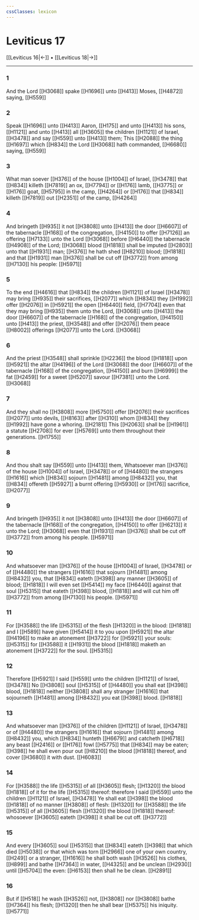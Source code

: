 ```yaml
---
cssClasses: lexicon
---
```

# Leviticus 17

[[Leviticus 16|←]] • [[Leviticus 18|→]]

---

### 1
And the Lord [[H3068]] spake [[H1696]] unto [[H413]] Moses, [[H4872]] saying, [[H559]]

### 2
Speak [[H1696]] unto [[H413]] Aaron, [[H175]] and unto [[H413]] his sons, [[H1121]] and unto [[H413]] all [[H3605]] the children [[H1121]] of Israel, [[H3478]] and say [[H559]] unto [[H413]] them; This [[H2088]] the thing [[H1697]] which [[H834]] the Lord [[H3068]] hath commanded, [[H6680]] saying, [[H559]]

### 3
What man soever [[H376]] of the house [[H1004]] of Israel, [[H3478]] that [[H834]] killeth [[H7819]] an ox, [[H7794]] or [[H176]] lamb, [[H3775]] or [[H176]] goat, [[H5795]] in the camp, [[H4264]] or [[H176]] that [[H834]] killeth [[H7819]] out [[H2351]] of the camp, [[H4264]]

### 4
And bringeth [[H935]] it not [[H3808]] unto [[H413]] the door [[H6607]] of the tabernacle [[H168]] of the congregation, [[H4150]] to offer [[H7126]] an offering [[H7133]] unto the Lord [[H3068]] before [[H6440]] the tabernacle [[H4908]] of the Lord; [[H3068]] blood [[H1818]] shall be imputed [[H2803]] unto that [[H1931]] man; [[H376]] he hath shed [[H8210]] blood; [[H1818]] and that [[H1931]] man [[H376]] shall be cut off [[H3772]] from among [[H7130]] his people: [[H5971]]

### 5
To the end [[H4616]] that [[H834]] the children [[H1121]] of Israel [[H3478]] may bring [[H935]] their sacrifices, [[H2077]] which [[H834]] they [[H1992]] offer [[H2076]] in [[H5921]] the open [[H6440]] field, [[H7704]] even that they may bring [[H935]] them unto the Lord, [[H3068]] unto [[H413]] the door [[H6607]] of the tabernacle [[H168]] of the congregation, [[H4150]] unto [[H413]] the priest, [[H3548]] and offer [[H2076]] them peace [[H8002]] offerings [[H2077]] unto the Lord. [[H3068]]

### 6
And the priest [[H3548]] shall sprinkle [[H2236]] the blood [[H1818]] upon [[H5921]] the altar [[H4196]] of the Lord [[H3068]] the door [[H6607]] of the tabernacle [[H168]] of the congregation, [[H4150]] and burn [[H6999]] the fat [[H2459]] for a sweet [[H5207]] savour [[H7381]] unto the Lord. [[H3068]]

### 7
And they shall no [[H3808]] more [[H5750]] offer [[H2076]] their sacrifices [[H2077]] unto devils, [[H8163]] after [[H310]] whom [[H834]] they [[H1992]] have gone a whoring. [[H2181]] This [[H2063]] shall be [[H1961]] a statute [[H2708]] for ever [[H5769]] unto them throughout their generations. [[H1755]]

### 8
And thou shalt say [[H559]] unto [[H413]] them, Whatsoever man [[H376]] of the house [[H1004]] of Israel, [[H3478]] or of [[H4480]] the strangers [[H1616]] which [[H834]] sojourn [[H1481]] among [[H8432]] you, that [[H834]] offereth [[H5927]] a burnt offering [[H5930]] or [[H176]] sacrifice, [[H2077]]

### 9
And bringeth [[H935]] it not [[H3808]] unto [[H413]] the door [[H6607]] of the tabernacle [[H168]] of the congregation, [[H4150]] to offer [[H6213]] it unto the Lord; [[H3068]] even that [[H1931]] man [[H376]] shall be cut off [[H3772]] from among his people. [[H5971]]

### 10
And whatsoever man [[H376]] of the house [[H1004]] of Israel, [[H3478]] or of [[H4480]] the strangers [[H1616]] that sojourn [[H1481]] among [[H8432]] you, that [[H834]] eateth [[H398]] any manner [[H3605]] of blood; [[H1818]] I will even set [[H5414]] my face [[H6440]] against that soul [[H5315]] that eateth [[H398]] blood, [[H1818]] and will cut him off [[H3772]] from among [[H7130]] his people. [[H5971]]

### 11
For [[H3588]] the life [[H5315]] of the flesh [[H1320]] in the blood: [[H1818]] and I [[H589]] have given [[H5414]] it to you upon [[H5921]] the altar [[H4196]] to make an atonement [[H3722]] for [[H5921]] your souls: [[H5315]] for [[H3588]] it [[H1931]] the blood [[H1818]] maketh an atonement [[H3722]] for the soul. [[H5315]]

### 12
Therefore [[H5921]] I said [[H559]] unto the children [[H1121]] of Israel, [[H3478]] No [[H3808]] soul [[H5315]] of [[H4480]] you shall eat [[H398]] blood, [[H1818]] neither [[H3808]] shall any stranger [[H1616]] that sojourneth [[H1481]] among [[H8432]] you eat [[H398]] blood. [[H1818]]

### 13
And whatsoever man [[H376]] of the children [[H1121]] of Israel, [[H3478]] or of [[H4480]] the strangers [[H1616]] that sojourn [[H1481]] among [[H8432]] you, which [[H834]] hunteth [[H6679]] and catcheth [[H6718]] any beast [[H2416]] or [[H176]] fowl [[H5775]] that [[H834]] may be eaten; [[H398]] he shall even pour out [[H8210]] the blood [[H1818]] thereof, and cover [[H3680]] it with dust. [[H6083]]

### 14
For [[H3588]] the life [[H5315]] of all [[H3605]] flesh; [[H1320]] the blood [[H1818]] of it for the life [[H5315]] thereof: therefore I said [[H559]] unto the children [[H1121]] of Israel, [[H3478]] Ye shall eat [[H398]] the blood [[H1818]] of no manner [[H3808]] of flesh: [[H1320]] for [[H3588]] the life [[H5315]] of all [[H3605]] flesh [[H1320]] the blood [[H1818]] thereof: whosoever [[H3605]] eateth [[H398]] it shall be cut off. [[H3772]]

### 15
And every [[H3605]] soul [[H5315]] that [[H834]] eateth [[H398]] that which died [[H5038]] or that which was torn [[H2966]] one of your own country, [[H249]] or a stranger, [[H1616]] he shall both wash [[H3526]] his clothes, [[H899]] and bathe [[H7364]] in water, [[H4325]] and be unclean [[H2930]] until [[H5704]] the even: [[H6153]] then shall he be clean. [[H2891]]

### 16
But if [[H518]] he wash [[H3526]] not, [[H3808]] nor [[H3808]] bathe [[H7364]] his flesh; [[H1320]] then he shall bear [[H5375]] his iniquity. [[H5771]]